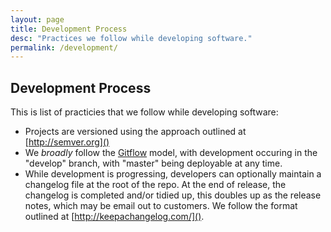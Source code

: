 ```yaml
---
layout: page
title: Development Process
desc: "Practices we follow while developing software."
permalink: /development/
---
```


## Development Process

This is list of practicies that we follow while developing software:

 * Projects are versioned using the approach outlined at [http://semver.org]()
 * We _broadly_ follow the [Gitflow](http://nvie.com/posts/a-successful-git-branching-model/) model, with development occuring in the "develop" branch, with "master" being deployable at any time.
 * While development is progressing, developers can optionally maintain a changelog file at the root of the repo. At the end of release, the changelog is completed and/or tidied up, this doubles up as the release notes, which may be email out to customers. We follow the format outlined at [http://keepachangelog.com/]().
